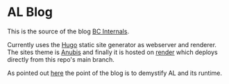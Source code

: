 # AL Blog

This is the source of the blog [BC Internals](https://www.bcinternals.com).

Currently uses the [Hugo](https://gohugo.io/) static site generator as webserver and renderer.
The sites theme is [Anubis](https://themes.gohugo.io/themes/hugo-theme-anubis/) and finally it is hosted on [render](https://render.com/) which deploys directly from this repo's main branch.


As pointed out [here](https://bcinternals.com/posts/about/) the point of the blog is to demystify AL and its runtime.
